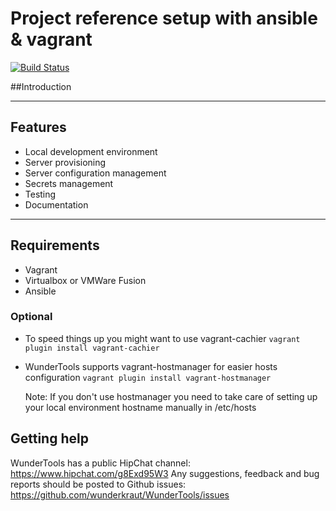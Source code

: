# Project reference setup with ansible & vagrant

[![Build Status](https://travis-ci.org/wunderkraut/WunderMachina.svg?branch=centos7)](https://travis-ci.org/wunderkraut/WunderMachina)

##Introduction


-------------------------------------------------------------------------------

## Features
- Local development environment
- Server provisioning
- Server configuration management
- Secrets management
- Testing
- Documentation

-------------------------------------------------------------------------------


## Requirements
- Vagrant
- Virtualbox or VMWare Fusion
- Ansible

### Optional
- To speed things up you might want to use vagrant-cachier
```vagrant plugin install vagrant-cachier```

- WunderTools supports vagrant-hostmanager for easier hosts configuration
```vagrant plugin install vagrant-hostmanager```

  Note: If you don't use hostmanager you need to take care of setting up your local environment hostname manually in /etc/hosts

## Getting help
WunderTools has a public HipChat channel: https://www.hipchat.com/g8Exd95W3
Any suggestions, feedback and bug reports should be posted to Github issues: https://github.com/wunderkraut/WunderTools/issues

